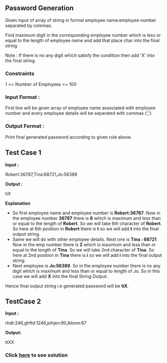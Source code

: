 ## Password Generation

Given input of array of string in format employee name:employee number separated by commas.

Find maximum digit in the corresponding employee number which is less or equal to the length of employee name and add that place char into the final string.

Note : If there is no any digit which satisfy the condition then add 'X' into the final string.

### Constraints

1 <= Number of Employees <= 100

### Input Format :

First line will be given array of employee name associated with employee number and every employee details will be separated with commas (',').

### Output Format :

Print final generated password according to given rule above.

## Test Case 1

**Input :**

Robert:36787,Tina:68721,Jo:56389

**Output :** 

tiX

**Explanation**

- So first employee name and employee number is **Robert:36787**. Now in the employee number **36787** there is **6** which is maximum and less than or equal to the length of **Robert**. So we will take 6th character of **Robert**. So here at 6th position in **Robert** there is **t** so we will add **t** into the final output string.
- Same we will do with other employee details. Next one is **Tina : 68721** Now in the emp number there is **2** which is maximum and less than or equal to the length of **Tina**. So we will take 2nd character of **Tina**. So here at 2nd position in **Tina** there is **i** so we will add **i** into the final output string.
-  Next employee is **Jo:56389**. So in the employee number there is no any digit which is maximum and less than or equal to length of Jo. So in this case we will add **X** into the final String Output.


Hence final output string i.e generated password will be **tiX**.

## TestCase 2

**Input :**

rhdt:246,ghftd:1246,pihjen:90,lkbnm:67

**Output:**

ttXX

### Click [here](./Solutions/PasswordGeneration.java) to see solution

